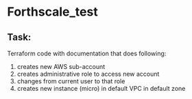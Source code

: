 # Forthscale_test

## Task:

Terraform code with documentation that does following:


1) creates new AWS sub-account
2) creates administrative role to access new account
3) changes from current user to that role
4) creates new instance (micro) in default VPC in default zone

